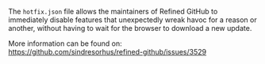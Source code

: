 The `hotfix.json` file allows the maintainers of Refined GitHub to immediately disable features that unexpectedly wreak havoc for a reason or another, without having to wait for the browser to download a new update.

More information can be found on: https://github.com/sindresorhus/refined-github/issues/3529
